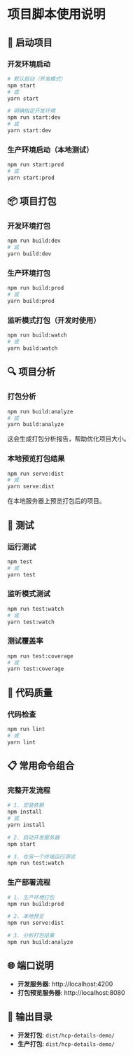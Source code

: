 # 项目脚本使用说明

## 🚀 启动项目

### 开发环境启动
```bash
# 默认启动（开发模式）
npm start
# 或
yarn start

# 明确指定开发环境
npm run start:dev
# 或
yarn start:dev
```

### 生产环境启动（本地测试）
```bash
npm run start:prod
# 或
yarn start:prod
```

## 📦 项目打包

### 开发环境打包
```bash
npm run build:dev
# 或
yarn build:dev
```

### 生产环境打包
```bash
npm run build:prod
# 或
yarn build:prod
```

### 监听模式打包（开发时使用）
```bash
npm run build:watch
# 或
yarn build:watch
```

## 🔍 项目分析

### 打包分析
```bash
npm run build:analyze
# 或
yarn build:analyze
```
这会生成打包分析报告，帮助优化项目大小。

### 本地预览打包结果
```bash
npm run serve:dist
# 或
yarn serve:dist
```
在本地服务器上预览打包后的项目。

## 🧪 测试

### 运行测试
```bash
npm test
# 或
yarn test
```

### 监听模式测试
```bash
npm run test:watch
# 或
yarn test:watch
```

### 测试覆盖率
```bash
npm run test:coverage
# 或
yarn test:coverage
```

## 🔧 代码质量

### 代码检查
```bash
npm run lint
# 或
yarn lint
```

## 📋 常用命令组合

### 完整开发流程
```bash
# 1. 安装依赖
npm install
# 或
yarn install

# 2. 启动开发服务器
npm start

# 3. 在另一个终端运行测试
npm run test:watch
```

### 生产部署流程
```bash
# 1. 生产环境打包
npm run build:prod

# 2. 本地预览
npm run serve:dist

# 3. 分析打包结果
npm run build:analyze
```

## 🌐 端口说明

- **开发服务器**: http://localhost:4200
- **打包预览服务器**: http://localhost:8080

## 📁 输出目录

- **开发打包**: `dist/hcp-details-demo/`
- **生产打包**: `dist/hcp-details-demo/`
